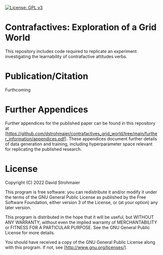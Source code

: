 [![License: GPL v3](https://img.shields.io/badge/License-GPLv3-blue.svg)](https://www.gnu.org/licenses/gpl-3.0)

# Contrafactives: Exploration of a Grid World

This repository includes code required to replicate an experiment investigating the learnability of contrafactive attitudes verbs.

# Publication/Citation

Furthcoming

# Further Appendices

Further appendices for the published paper can be found in this repository at [https://github.com/dstrohmaier/contrafactives_grid_world/tree/main/further_information/appendices.pdf]. These appendices document further details of data generation and training, including hyperparameter space relevant for replicating the published research.

# License

Copyright (C) 2022  David Strohmaier

This program is free software: you can redistribute it and/or modify
it under the terms of the GNU General Public License as published by
the Free Software Foundation, either version 3 of the License, or
(at your option) any later version.

This program is distributed in the hope that it will be useful,
but WITHOUT ANY WARRANTY; without even the implied warranty of
MERCHANTABILITY or FITNESS FOR A PARTICULAR PURPOSE.  See the
GNU General Public License for more details.

You should have received a copy of the GNU General Public License
along with this program.  If not, see [http://www.gnu.org/licenses/].
